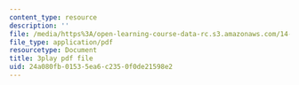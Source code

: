 ```yaml
---
content_type: resource
description: ''
file: /media/https%3A/open-learning-course-data-rc.s3.amazonaws.com/14-01-principles-of-microeconomics-fall-2018/24a080fb01535ea6c2350f0de21598e2_OkTw766oCs.pdf
file_type: application/pdf
resourcetype: Document
title: 3play pdf file
uid: 24a080fb-0153-5ea6-c235-0f0de21598e2
---
```

